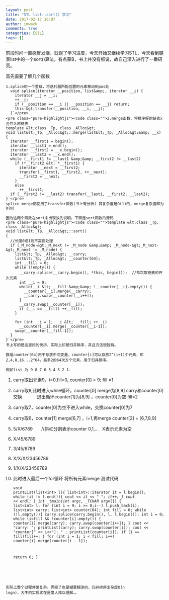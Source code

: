 ```yaml
---
layout: post
title: "STL list::sort() 学习"
date: 2017-02-17 16:07
author: imwack
comments: true
categories: [STL]
tags: []
---
```

前段时间一直感冒发烧，耽误了学习进度，今天开始又继续学习STL，今天看到链表list中的一个sort()算法，有点蒙B，书上并没有细说，故自己深入进行了一番研究。

首先需要了解几个函数


	1.splice的一个重载，将迭代器所指位置的元素移动到pos处
      void splice(iterator __position, list&amp;, iterator __i) {
        iterator __j = __i;
        ++__j;
        if (__position == __i || __position == __j) return;
        this-&gt;transfer(__position, __i, __j);
      }`</pre>
    <pre class="pure-highlightjs"><code class="">2.merge函数，将排序好的链表x合并入原链表
    template &lt;class _Tp, class _Alloc&gt;
    void list&lt;_Tp, _Alloc&gt;::merge(list&lt;_Tp, _Alloc&gt;&amp; __x)
    {
      iterator __first1 = begin();
      iterator __last1 = end();
      iterator __first2 = __x.begin();
      iterator __last2 = __x.end();
      while (__first1 != __last1 &amp;&amp; __first2 != __last2)
        if (*__first2 &lt; *__first1) {
          iterator __next = __first2;
          transfer(__first1, __first2, ++__next);
          __first2 = __next;
        }
        else
          ++__first1;
      if (__first2 != __last2) transfer(__last1, __first2, __last2);
    }`</pre>
    splice merge都使用了transfer函数(书上有分析) 其复杂度是O(1)的，merge复杂度即为O(N)
    
    因为这两个函数在sort中出现故先说明，下面是sort函数的源码
    <pre class="pure-highlightjs"><code class="">template &lt;class _Tp, class _Alloc&gt;
    void list&lt;_Tp, _Alloc&gt;::sort()
    {
      //长度0或1则不需要处理
      if (_M_node-&gt;_M_next != _M_node &amp;&amp; _M_node-&gt;_M_next-&gt;_M_next != _M_node) {
        list&lt;_Tp, _Alloc&gt; __carry;
        list&lt;_Tp, _Alloc&gt; __counter[64];
        int __fill = 0;
        while (!empty()) {
          __carry.splice(__carry.begin(), *this, begin());  //每次取链表的开头元素
          int __i = 0;
          while(__i &lt; __fill &amp;&amp; !__counter[__i].empty()) {
            __counter[__i].merge(__carry);
            __carry.swap(__counter[__i++]);
          }
          __carry.swap(__counter[__i]);         
          if (__i == __fill) ++__fill;
        } 
    
        for (int __i = 1; __i &lt; __fill; ++__i)
          __counter[__i].merge(__counter[__i-1]);
        swap(__counter[__fill-1]);
      }
    }`</pre>
    书上写的是这里用的快排，实际上却是归并排序，并且方法很独特。
    
    数组counter[64]用于存放中间变量，counter[i]可以存放2^(i+1)个元素，即2,4,8,16...2^64，最多2的64次方个元素，用于归并排序。
    
    例如list 为 9 8 7 6 5 4 3 2 1.
    

1.  carry取出元素9，i=0,fill=0, counter[0] = 9; fill =1
2.  carry取8,此时进入while循环，counter[0] merge为[8,9] carry和counter[0]交换            退出循环counter[1]为[8,9] ，counter[0]为空 fill=2
3.  carry取7，counter[0]为空不进入while，交换counter[0]为7
4.  carry取6，counter[1] merge[6,7] ，i=1,再merge counter[2] = [6,7,8,9]
5.  5/X/6789       //斜杠分割表示counter 0,1,...   X表示元素为空
6.  X/45/6789
7.  3/45/6789
8.  X/X/X/23456789
9.  1/X/X/23456789
10.  此时进入最后一个for循环 将所有元素merge
    测试代码
    <pre class="pure-highlightjs"><code class="">void printList(list&lt;int&gt; l){
        list&lt;int&gt;::iterator it = l.begin();
        while (it != l.end()){
            cout &lt;&lt; *it &lt;&lt; " ";
            it++;
        }
        cout &lt;&lt; endl;
    }
    int _tmain(int argc, _TCHAR* argv[])
    {
        list&lt;int&gt; l;
        for (int i = 9; i &gt;= 0;i--)
            l.push_back(i);
        list&lt;int&gt; carry;
        list&lt;int&gt; counter[64];
        int fill = 0;
        while (!l.empty()){
            carry.splice(carry.begin(), l, l.begin());
            int i = 0;
            while (i&lt;fill &amp;&amp; !counter[i].empty())
            {
                counter[i].merge(carry);
                carry.swap(counter[i++]);
            }
            cout &lt;&lt; "carry: "; printList(carry);
            carry.swap(counter[i]);
            cout &lt;&lt; "counter[" &lt;&lt; i&lt;&lt;"]: " ; printList(counter[i]);
            if (i == fill)fill++;
        }
        for (int i = 1; i &lt; fill; i++)
            counter[i].merge(counter[i - 1]);
    
        return 0;
    }`

实际上整个过程非常复杂，弄完了也是糊里糊涂的，归并排序复杂度O(n logn)，大牛的实现实在是常人难以理解。。
